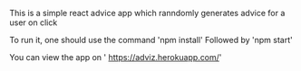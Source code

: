 This is a simple react advice app which ranndomly generates advice for a user on click

To run it, one should use the command 'npm install'
Followed by 'npm start'

You can view the app on ' https://adviz.herokuapp.com/'
